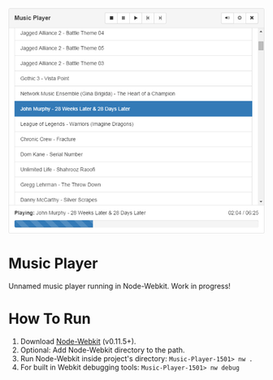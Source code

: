 <p align="center">
    <img src="resource/screenshot.png"/>
</p>

# Music Player
Unnamed music player running in Node-Webkit. Work in progress!

# How To Run
1. Download [Node-Webkit](https://github.com/rogerwang/node-webkit) (v0.11.5+).
2. Optional: Add Node-Webkit directory to the path.
3. Run Node-Webkit inside project's directory: ``` Music-Player-1501> nw . ```
4. For built in Webkit debugging tools: ``` Music-Player-1501> nw debug ```
